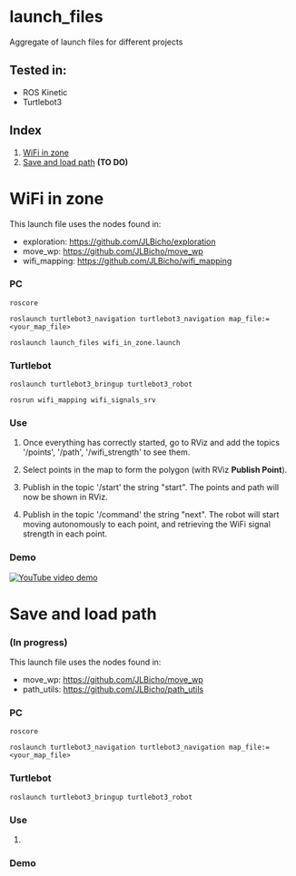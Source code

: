 # launch_files
Aggregate of launch files for different projects

## Tested in:
- ROS Kinetic
- Turtlebot3

## Index
1. [WiFi in zone](#wifi-in-zone)
2. [Save and load path](#save-and-load-path) **(TO DO)**

# WiFi in zone
This launch file uses the nodes found in: 

- exploration: https://github.com/JLBicho/exploration
- move_wp: https://github.com/JLBicho/move_wp
- wifi_mapping: https://github.com/JLBicho/wifi_mapping

### PC
`roscore`

`roslaunch turtlebot3_navigation turtlebot3_navigation map_file:=<your_map_file>`

`roslaunch launch_files wifi_in_zone.launch`

### Turtlebot
`roslaunch turtlebot3_bringup turtlebot3_robot`

`rosrun wifi_mapping wifi_signals_srv`

### Use
1) Once everything has correctly started, go to RViz and add the topics '/points', '/path', '/wifi_strength' to see them.

2) Select points in the map to form the polygon (with RViz **Publish Point**).

3) Publish in the topic '/start' the string "start". The points and path will now be shown in RViz.

4) Publish in the topic '/command' the string "next". The robot will start moving autonomously to each point, and retrieving the WiFi signal strength in each point.

### Demo
[![YouTube video demo](https://img.youtube.com/vi/JihOmws5eDw/0.jpg)](https://www.youtube.com/watch?v=JihOmws5eDw)

# Save and load path
### (In progress)
This launch file uses the nodes found in: 

- move_wp: https://github.com/JLBicho/move_wp
- path_utils: https://github.com/JLBicho/path_utils

### PC
`roscore`

`roslaunch turtlebot3_navigation turtlebot3_navigation map_file:=<your_map_file>`

### Turtlebot
`roslaunch turtlebot3_bringup turtlebot3_robot`


### Use
1) 

### Demo

